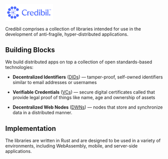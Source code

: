 <img src="logo-lockup.svg" alt="logo" width="30%"/>

Credibil comprises a collection of libraries intended for use in the 
development of anti-fragile, hyper-distributed applications.

## Building Blocks

We build distributed apps on top a collection of open standards-based
technologies:

- **Decentralized Identifiers** ([DIDs](https://github.com/credibil/did)) — 
tamper-proof, self-owned identifiers similar to email addresses or usernames

- **Verifiable Credentials** ([VCs](https://github.com/credibil/vc)) — secure 
digital certificates called that provide legal proof of things like name, age 
and ownership of assets

- **Decentralized Web Nodes** ([DWNs](https://github.com/credibil/dwn)) — nodes
that store and synchronize data in a distributed manner.

## Implementation

The libraries are written in Rust and are designed to be used in a variety of 
environments, including WebAssembly, mobile, and server-side applications.

